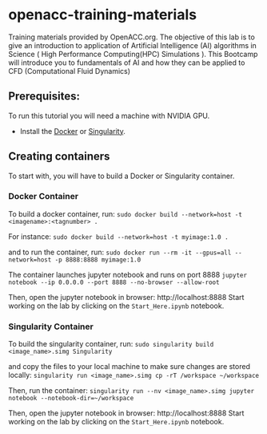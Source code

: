# openacc-training-materials
Training materials provided by OpenACC.org. The objective of this lab is to give an introduction to application of Artificial Intelligence (AI) algorithms in Science ( High Performance Computing(HPC) Simulations ). This Bootcamp will introduce you to fundamentals of AI and how they can be applied to CFD (Computational Fluid Dynamics)

## Prerequisites:
To run this tutorial you will need a machine with NVIDIA GPU.

- Install the [Docker](https://docs.docker.com/get-docker/) or [Singularity](https://sylabs.io/docs/).

## Creating containers
To start with, you will have to build a Docker or Singularity container.

### Docker Container
To build a docker container, run: 
`sudo docker build --network=host -t <imagename>:<tagnumber> .`

For instance:
`sudo docker build --network=host -t myimage:1.0 .`

and to run the container, run:
`sudo docker run --rm -it --gpus=all --network=host -p 8888:8888 myimage:1.0`

The container launches jupyter notebook and runs on port 8888
`jupyter notebook --ip 0.0.0.0 --port 8888 --no-browser --allow-root`

Then, open the jupyter notebook in browser: http://localhost:8888
Start working on the lab by clicking on the `Start_Here.ipynb` notebook.

### Singularity Container

To build the singularity container, run: 
`sudo singularity build <image_name>.simg Singularity`

and copy the files to your local machine to make sure changes are stored locally:
`singularity run <image_name>.simg cp -rT /workspace ~/workspace`

Then, run the container:
`singularity run --nv <image_name>.simg jupyter notebook --notebook-dir=~/workspace`

Then, open the jupyter notebook in browser: http://localhost:8888
Start working on the lab by clicking on the `Start_Here.ipynb` notebook.



